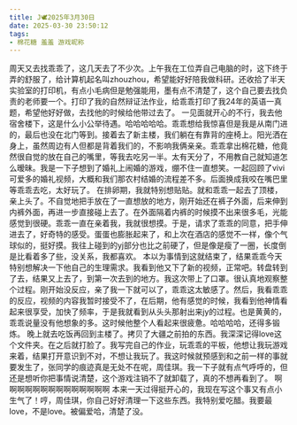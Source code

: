 ```yaml
---
title: J🕊️2025年3月30日
date: 2025-03-30 23:50:12
tags:
- 棉花糖 羞羞 游戏昵称
---
```

周天又去找乖乖了，这几天去了不少次。上午我在工位弄自己电脑的时，这下终于弄的舒服了，给计算机起名叫zhouzhou，希望能好好陪我做科研。还收拾了半天实验室的打印机，有点小毛病但是勉强能用，墨有点不清楚了，这个自己要去找负责的老师要一个。打印了我的自然辩证法作业，给乖乖打印了我24年的英语一真题，希望他好好做，去找他的时候给他带过去了。
一见面就开心的不行，我去他宿舍楼下，这是什么小公举待遇。哈哈哈哈哈。乖乖想给我惊喜但是我是从南门进的，最后也没在北门等到。接着去了新主楼，我们躺在有靠背的座椅上。阳光洒在身上，虽然周边有人但都是背着我们的，不影响我俩亲亲。乖乖拿出棉花糖，他竟然很自觉的放在自己的嘴里，等我去吃另一半。太有天分了，不用教自己就知道怎么暧昧。我是一下子想到了婚礼上闹婚的游戏，绷不住一直想笑。一起回顾了vivi可爱多的婚礼视频，大概和我们那农村结婚的流程差不多。后面换成我咬在嘴巴里等乖乖去吃，太好玩了。
在排卵期，我就特别想贴贴。就和乖乖一起去了顶楼，亲上头了。不自觉地把手放在了一直想放的地方，刚开始还在裤子外面，后来伸到内裤外面，再进一步直接碰上去了。在外面隔着内裤的时候摸不出来很多毛，光能感觉到很硬。乖乖一直在亲着我，我就很想摸。于是，请求了乖乖的同意，把手伸进去了，好奇特的感受。蛋蛋也膨胀起来了，和上次在酒店的感觉不一样，像个气球似的，挺好摸。我往上碰到的yj部分也比之前硬了，但是像是瘦了一圈，长度倒是比看着多了些，没关系，我都喜欢。
本以为事情到这就结束了，结果乖乖今天特别想解决一下他自己的生理需求。我看到他又下了新的视频，正常吧。转盘转到了去，结果又上去了，到第一次去到的地方。我这次带上了口罩。很认真地观察整个过程。刚开始没反应，亲了我一下就可以了，乖乖这太敏感了。然后，我看乖乖的反应，视频的内容我暂时接受不了，在后期，他有感觉的时候，我看到他神情看起来很享受，加快了频率，于是我就看到从头头那射出来jy的过程。也是黄黄的，乖乖说量没有他想象的多。这时候他整个人看起来很疲惫。哈哈哈哈，还得多锻炼。
晚上就去吃饭再回到主楼了。拷贝了大疆之前拍的东西。我深深记得love这个文件夹。在之后就打脸了。我写完自己的作业，玩乖乖的平板，他想让我玩游戏来着，结果打开意识到不对，不想让我玩了。我这时候就预感到和之前一样的事就要发生了，张同学的痕迹真是无处不在呢，周佳琪。我一下子就有点气呼呼的，但还是想听你把事情说清楚，这个游戏注销不了就卸载了，真的不想再看到了。
啊啊啊啊啊啊啊啊啊啊啊啊啊啊
本来一天过得挺开心的，我现在写这个事又有点小生气了！哼，周佳琪，你自己好好清理一下这些东西。我特别爱吃醋。我要最love，不是love。被偏爱哈，清楚了没。